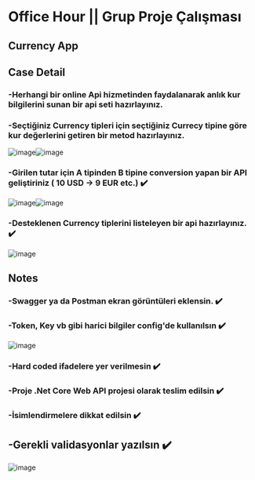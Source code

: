 # Office Hour || Grup Proje Çalışması
## Currency App

## Case Detail

### -Herhangi bir online Api hizmetinden faydalanarak anlık kur bilgilerini sunan bir api seti hazırlayınız.

### -Seçtiğiniz Currency tipleri için seçtiğiniz Currecy tipine göre kur değerlerini getiren bir metod hazırlayınız.
![image](https://github.com/rsemihkoca/CurrencyApp/assets/48295407/aaf67a30-c742-437b-98a3-7fccaac1b000)![image](https://github.com/rsemihkoca/CurrencyApp/assets/48295407/2af6df66-8ac6-4181-8895-595c83641883)

### -Girilen tutar için A tipinden B tipine conversion yapan bir API geliştiriniz ( 10 USD -> 9 EUR etc.) ✔️
![image](https://github.com/InancYucel/CurrencyApp/assets/48295407/61334e51-847c-42af-9f2d-50bef91c04ef)![image](https://github.com/InancYucel/CurrencyApp/assets/48295407/e3db86ac-e013-4618-9071-843b219933c2)

### -Desteklenen Currency tiplerini listeleyen bir api hazırlayınız. ✔️
![image](https://github.com/InancYucel/CurrencyApp/assets/48295407/c0e88c0c-012c-45ac-a44a-6f876f01dfeb)

## Notes

### -Swagger ya da Postman ekran görüntüleri eklensin. ✔️

### -Token, Key vb gibi harici bilgiler config'de kullanılsın ✔️
![image](https://github.com/InancYucel/CurrencyApp/assets/48295407/c71aa809-b058-45e6-ad8d-e5d01154e1ef)

### -Hard coded ifadelere yer verilmesin ✔️

### -Proje .Net Core Web API projesi olarak teslim edilsin ✔️

### -İsimlendirmelere dikkat edilsin ✔️

## -Gerekli validasyonlar yazılsın ✔️
![image](https://github.com/InancYucel/CurrencyApp/assets/48295407/3e6affff-8373-4a31-9431-62905696a371)
